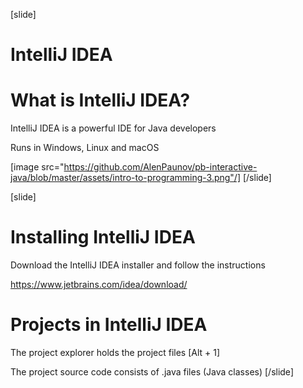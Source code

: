 [slide]
# IntelliJ IDEA
# What is IntelliJ IDEA?
IntelliJ IDEA is a powerful IDE for Java developers

Runs in Windows, Linux and macOS

[image src="https://github.com/AlenPaunov/pb-interactive-java/blob/master/assets/intro-to-programming-3.png"/]
[/slide]

[slide]
# Installing IntelliJ IDEA
Download the IntelliJ IDEA installer and follow the instructions

https://www.jetbrains.com/idea/download/
# Projects in IntelliJ IDEA
The project explorer holds the project files \[Alt + 1\]

The project source code consists of .java files (Java classes)
[/slide]
